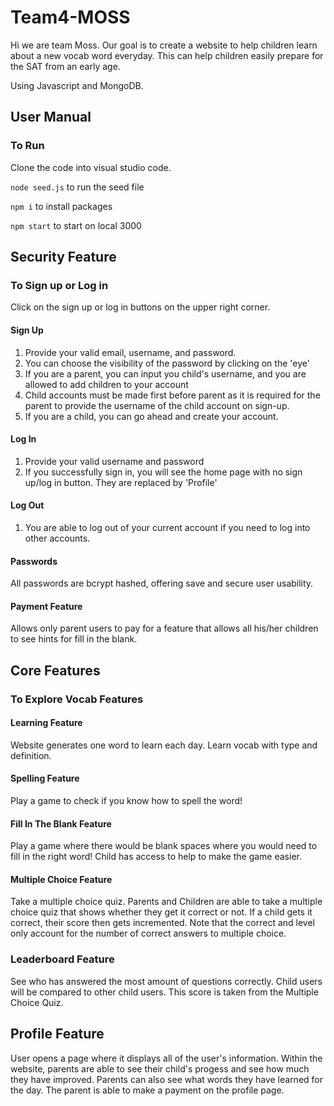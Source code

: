 # Team4-MOSS 

Hi we are team Moss. Our goal is to create a website to help children learn about a new vocab word everyday. This can help children easily prepare for the SAT from an early age. 

Using Javascript and MongoDB. 

## User Manual
### To Run

Clone the code into visual studio code.

``` node seed.js ``` to run the seed file

``` npm i ``` to install packages

``` npm start ``` to start on local 3000

## Security Feature

### To Sign up or Log in 
Click on the sign up or log in buttons on the upper right corner. 

#### Sign Up
1. Provide your valid email, username, and password. 
2. You can choose the visibility of the password by clicking on the 'eye'
3. If you are a parent, you can input you child's username, and you are allowed to add children to your account
4. Child accounts must be made first before parent as it is required for the parent to provide the username of the child account on sign-up.
5. If you are a child, you can go ahead and create your account.

#### Log In
1. Provide your valid username and password
2. If you successfully sign in, you will see the home page with no sign up/log in button. They are replaced by 'Profile' 

#### Log Out
1. You are able to log out of your current account if you need to log into other accounts. 

#### Passwords
All passwords are bcrypt hashed, offering save and secure user usability.

#### Payment Feature
Allows only parent users to pay for a feature that allows all his/her children to see hints for fill in the blank.

## Core Features

### To Explore Vocab Features

#### Learning Feature
Website generates one word to learn each day. Learn vocab with type and definition. 

#### Spelling Feature
Play a game to check if you know how to spell the word!

#### Fill In The Blank Feature
Play a game where there would be blank spaces where you would need to fill in the right word!
Child has access to help to make the game easier.

#### Multiple Choice Feature
Take a multiple choice quiz. Parents and Children are able to take a multiple choice quiz that shows whether they get it correct or not. If a child gets it correct, their score then gets incremented. Note that the correct and level only account for the number of correct answers to multiple choice.

### Leaderboard Feature
See who has answered the most amount of questions correctly. Child users will be compared to other child users. This score is taken from the Multiple Choice Quiz.

## Profile Feature
User opens a page where it displays all of the user's information. Within the website, parents are able to see their child's progess and see how much they have improved. Parents can also see what words they have learned for the day. The parent is able to make a payment on the profile page. 
